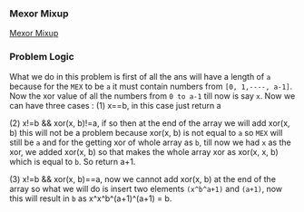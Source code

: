 ### Mexor Mixup
[Mexor Mixup](https://codeforces.com/problemset/problem/1567/B)

### Problem Logic
What we do in this problem is first of all the ans will have a length of `a` because for the `MEX` to be `a` it must contain numbers from `[0, 1,----, a-1]`. Now the xor value of all the numbers from `0 to a-1` till now is say `x`. Now we can have three cases :
(1) x==b, in this case just return a

(2) x!=b && xor(x, b)!=a, if so then at the end of the array we will add xor(x, b) this will not be a problem because xor(x, b) is not equal to `a` so `MEX` will still be `a` and for the getting xor of whole array as `b`, till now we had `x` as the xor, we added xor(x, b) so that makes the whole array xor as xor(x, x, b) which is equal to `b`. So return a+1. 

(3) x!=b && xor(x, b)==a, now we cannot add xor(x, b) at the end of the array so what we will do is insert two elements `(x^b^a+1)` and `(a+1)`, now this will result in `b` as x^x^b^(a+1)^(a+1) = b. 